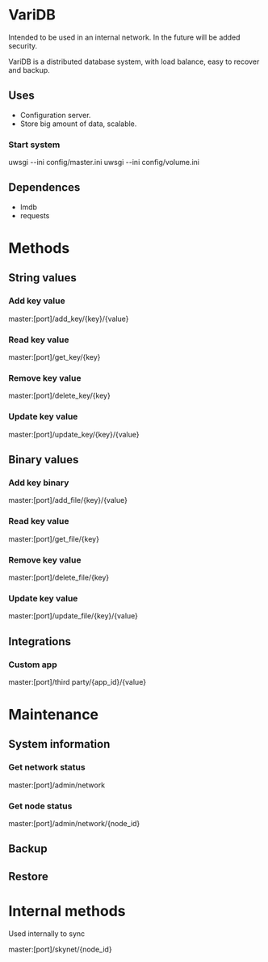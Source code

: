 # VariDB

Intended to be used in an internal network. In the future will be added security.

VariDB is a distributed database system, with load balance, easy to recover and backup.

## Uses

* Configuration server.
* Store big amount of data, scalable.

### Start system

uwsgi --ini config/master.ini
uwsgi --ini config/volume.ini

## Dependences

* lmdb
* requests

# Methods

## String values

### Add key value
master:[port]/add_key/{key}/{value}

### Read key value
master:[port]/get_key/{key}

### Remove key value
master:[port]/delete_key/{key}

### Update key value
master:[port]/update_key/{key}/{value}

## Binary values

### Add key binary
master:[port]/add_file/{key}/{value}

### Read key value
master:[port]/get_file/{key}

### Remove key value
master:[port]/delete_file/{key}

### Update key value
master:[port]/update_file/{key}/{value}

## Integrations

### Custom app
master:[port]/third party/{app_id}/{value}

# Maintenance

## System information

### Get network status
master:[port]/admin/network

### Get node status
master:[port]/admin/network/{node_id}

## Backup

## Restore

# Internal methods

Used internally to sync

master:[port]/skynet/{node_id}